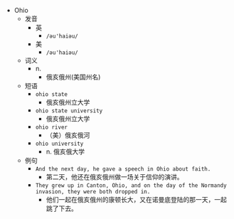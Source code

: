 - Ohio
  - 发音
    - 英
      - `/əu'haiəu/`
    - 美
      - `/əu'haiəu/`
  - 词义
    - n.
      - 俄亥俄州(美国州名)
  - 短语
    - `ohio state`
      - 俄亥俄州立大学 
    - `ohio state university`
      - 俄亥俄州立大学 
    - `ohio river`
      - （美）俄亥俄河 
    - `ohio university`
      - n. 俄亥俄大学 
  - 例句
    - `And the next day, he gave a speech in Ohio about faith.`
      - 第二天，他还在俄亥俄州做一场关于信仰的演讲。
    - `They grew up in Canton, Ohio, and on the day of the Normandy invasion, they were both dropped in.`
      - 他们一起在俄亥俄州的康顿长大，又在诺曼底登陆的那一天，一起跳了下去。

